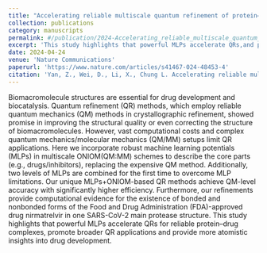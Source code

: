 ```yaml
---
title: "Accelerating reliable multiscale quantum refinement of protein–drug systems enabled by machine learning"
collection: publications
category: manuscripts
permalink: #/publication/2024-Accelerating_reliable_multiscale_quantum_refinement-1
excerpt: 'This study highlights that powerful MLPs accelerate QRs,and provide more atomistic insights into drug development.'
date: 2024-04-24
venue: 'Nature Communications'
paperurl: 'https://www.nature.com/articles/s41467-024-48453-4'
citation: 'Yan, Z., Wei, D., Li, X., Chung L. Accelerating reliable multiscale quantum refinement of protein–drug systems enabled by machine learning. <i>Nat. Commun</i>. <b>2024</b>, <i>15</i>, 4181.'
---
```


Biomacromolecule structures are essential for drug development and biocatalysis. Quantum refinement (QR) methods, which employ reliable quantum mechanics (QM) methods in crystallographic refinement, showed promise in improving the structural quality or even correcting the structure of biomacromolecules. However, vast computational costs and complex quantum mechanics/molecular mechanics (QM/MM) setups limit QR applications. Here we incorporate robust machine learning potentials (MLPs) in multiscale ONIOM(QM:MM) schemes to describe the core parts (e.g., drugs/inhibitors), replacing the expensive QM method. Additionally, two levels of MLPs are combined for the first time to overcome MLP limitations. Our unique MLPs+ONIOM-based QR methods achieve QM-level accuracy with significantly higher efficiency. Furthermore, our refinements provide computational evidence for the existence of bonded and nonbonded forms of the Food and Drug Administration (FDA)-approved drug nirmatrelvir in one SARS-CoV-2 main protease structure. This study highlights that powerful MLPs accelerate QRs for reliable protein–drug complexes, promote broader QR applications and provide more atomistic insights into drug development.

